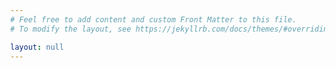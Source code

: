 ```yaml
---
# Feel free to add content and custom Front Matter to this file.
# To modify the layout, see https://jekyllrb.com/docs/themes/#overriding-theme-defaults

layout: null
---
```

<script src="https://cdn.jsdelivr.net/npm/vue/dist/vue.js"></script>
<script src="https://cdnjs.cloudflare.com/ajax/libs/localforage/1.7.3/localforage.js" integrity="sha256-3NP4l3uenVxIZ0vLGnUjjObImjaJltaSzAHaGUr+yDA=" crossorigin="anonymous"></script>

<script src="https://cdn.jsdelivr.net/gh/aframevr/aframe@1c2407b26c61958baa93967b5412487cd94b290b/dist/aframe-master.min.js"></script>

<script src="https://raw.githack.com/AR-js-org/AR.js/master/aframe/build/aframe-ar-nft.js"></script>

<script src="arjs-gestures/gesture-detector.js"></script>
<script src="arjs-gestures/gesture-handler.js"></script>

<body style="margin : 0px; overflow: hidden;">
	<script id="siteclues">
		{{site.data.arclues | jsonify}}
	</script>
	<div id="app">
	<arview apiurl="{{site.apiurl}}"></arview>
	</div>
    <script src="index.js"></script>
</body>

<style>
	#arview {
		z-index: 2000;
		top:50%;
		background: white;
		color: black;
		right: 50%;
		position: absolute;
	}
</style>